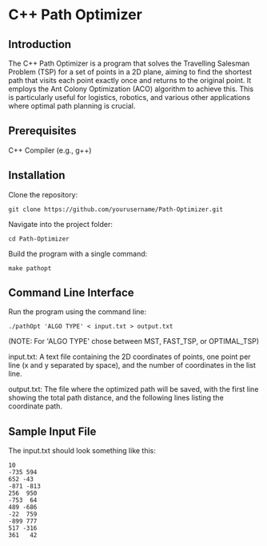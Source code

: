 # C++ Path Optimizer

## Introduction
The C++ Path Optimizer is a program that solves the Travelling Salesman Problem (TSP) for a set of points in a 2D plane, aiming to find the shortest path that visits each point exactly once and returns to the original point. It employs the Ant Colony Optimization (ACO) algorithm to achieve this. This is particularly useful for logistics, robotics, and various other applications where optimal path planning is crucial.

## Prerequisites
C++ Compiler (e.g., g++)

## Installation

Clone the repository:

`git clone https://github.com/yourusername/Path-Optimizer.git`

Navigate into the project folder:

`cd Path-Optimizer`

Build the program with a single command:

`make pathopt`

## Command Line Interface
Run the program using the command line:

`./pathOpt 'ALGO TYPE' < input.txt > output.txt`

(NOTE: For 'ALGO TYPE' chose between MST, FAST_TSP, or OPTIMAL_TSP)


input.txt: A text file containing the 2D coordinates of points, one point per line (x and y separated by space), and the number of coordinates in the list line.

output.txt: The file where the optimized path will be saved, with the first line showing the total path distance, and the following lines listing the coordinate path.

## Sample Input File

The input.txt should look something like this:


```plaintext
10
-735 594
652 -43
-871 -813
256  950
-753  64
489 -686
-22  759
-899 777
517 -316
361   42

